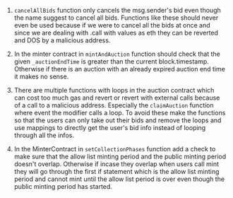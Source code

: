 1. ```cancelAllBids``` function only cancels the msg.sender's bid even though the name suggest to cancel all bids.
   Functions like these should never even be used because if we were to cancel all the bids at once and since we are dealing with .call with values as eth they can be reverted and DOS by a malicious address. 

2. In the minter contract in ```mintAndAuction``` function should check that the given ```_auctionEndTime``` is greater than the current block.timestamp. Otherwise if there is an auction with an already expired auction end time it makes no sense.

3. There are multiple functions with loops in the auction contract which can cost too much gas and revert or revert with external calls because of a call to a malicious address. Especially the ```claimAuction``` function where event the modifier calls a loop. To avoid these make the functions so that the users can only take out their bids and remove the loops and use mappings to directly get the user's bid info instead of looping through all the infos.

4. In the MinterContract in ```setCollectionPhases``` function add a check to make sure that the allow list minting period and the public minting period doesn't overlap. Otherwise if incase they overlap when users call mint they will go through the first if statement which is the allow list minting period and cannot mint until the allow list period is over even though the public minting period has started.